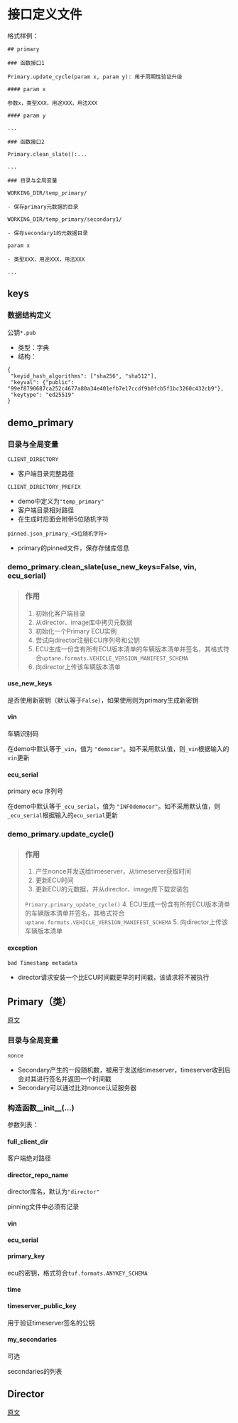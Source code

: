 # 接口定义文件

格式样例：
```
## primary

### 函数接口1

Primary.update_cycle(param x, param y): 用于周期性验证升级

#### param x

参数x，类型XXX，用途XXX，用法XXX

#### param y
 
...

### 函数接口2

Primary.clean_slate():...

...

### 目录与全局变量

WORKING_DIR/temp_primary/

- 保存primary元数据的目录

WORKING_DIR/temp_primary/secondary1/

- 保存secondary1的元数据目录

param x

- 类型XXX，用途XXX，用法XXX

...
```

## keys

### 数据结构定义

公钥`*.pub`

- 类型：字典
- 结构：

```
{
 "keyid_hash_algorithms": ["sha256", "sha512"],
 "keyval": {"public": "99ef8790687ca252c4677a80a34e401efb7e17ccdf9b0fcb5f1bc3260c432cb9"}, 
 "keytype": "ed25519"
}
```

## demo_primary

### 目录与全局变量

`CLIENT_DIRECTORY`

- 客户端目录完整路径

`CLIENT_DIRECTORY_PREFIX`

- demo中定义为`"temp_primary"`
- 客户端目录相对路径
- 在生成时后面会附带5位随机字符

`pinned.json_primary_<5位随机字符>`

- primary的pinned文件，保存存储库信息

### demo_primary.clean_slate(use_new_keys=False, vin, ecu_serial)

> ### 作用
> 1. 初始化客户端目录
> 2. 从director、image库中拷贝元数据
> 3. 初始化一个Primary ECU实例
> 4. 尝试向director注册ECU序列号和公钥
> 5. ECU生成一份含有所有ECU版本清单的车辆版本清单并签名，其格式符合`uptane.formats.VEHICLE_VERSION_MANIFEST_SCHEMA`
> 6. 向director上传该车辆版本清单

#### use_new_keys

是否使用新密钥（默认等于`False`），如果使用则为primary生成新密钥

#### vin

车辆识别码

在demo中默认等于`_vin`，值为 `"democar"`。如不采用默认值，则`_vin`根据输入的`vin`更新

#### ecu_serial

primary ecu 序列号

在demo中默认等于`_ecu_serial`，值为 `"INFOdemocar"`。如不采用默认值，则`_ecu_serial`根据输入的`ecu_serial`更新

### demo_primary.update_cycle()

> ### 作用
> 1. 产生nonce并发送给timeserver，从timeserver获取时间
> 2. 更新ECU时间
> 3. 更新ECU的元数据，并从director、image库下载安装包
> 
>   `Primary.primary_update_cycle()`
> 4. ECU生成一份含有所有ECU版本清单的车辆版本清单并签名，其格式符合`uptane.formats.VEHICLE_VERSION_MANIFEST_SCHEMA`
> 5. 向director上传该车辆版本清单

#### exception

`bad Timestamp metadata`

- director请求安装一个比ECU时间戳更早的时间戳，该请求将不被执行

## Primary（类）

[原文](./api-primary.md)

### 目录与全局变量

`nonce`

- Secondary产生的一段随机数，被用于发送给timeserver，timeserver收到后会对其进行签名并返回一个时间戳
- Secondary可以通过比对nonce认证服务器

### 构造函数__init__(...)

参数列表：

#### full_client_dir

客户端绝对路径

#### director_repo_name

director库名，默认为`"director"`

pinning文件中必须有记录
    
#### vin

#### ecu_serial

#### primary_key

ecu的密钥，格式符合`tuf.formats.ANYKEY_SCHEMA`

#### time

#### timeserver_public_key

用于验证timeserver签名的公钥

#### my_secondaries

可选

secondaries的列表

## Director 
[原文](./api.director.md)
